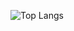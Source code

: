 ![Top Langs](https://github-readme-stats.vercel.app/api/top-langs/?username=albertcsipak&langs_count=20&layout=compact)
